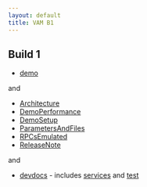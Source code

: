 ```yaml
---
layout: default
title: VAM B1
---
```


## Build 1

  * [demo](/demoVAM1/)

and

  * [Architecture](vamArchitecture)
  * [DemoPerformance](vamB1DemoPerformance)
  * [DemoSetup](vamB1DemoSetup)
  * [ParametersAndFiles](vamB1ParametersAndFiles)
  * [RPCsEmulated](vamB1RPCsEmulated)
  * [ReleaseNote](vamB1ReleaseNote)

and 

  * [devdocs](devdocs/) - includes [services](devdocs/services/) and [test](devdocs/tests/)
